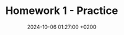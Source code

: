 ---
title: Homework 1 - Practice
classes: wide
date: 2024-10-06 01:27:00 +0200
header:
  teaser: /assets/images/blog/statistics/hw1.png
ribbon: MidnightBlue
layout: hw1_practice
categories:
  - Statistics
toc: true
---
